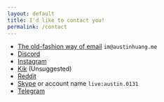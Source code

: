 ```yaml
---
layout: default
title: I'd like to contact you!
permalink: /contact
---
```


* [The old-fashion way of email](mailto:im@austinhuang.me) `im@austinhuang.me`
* [Discord](https://discord.gg/8uFr3J3)
* [Instagram](https://instagram.com/austinhuang0131)
* [Kik](https://kik.me/austinhuang0131) (Unsuggested)
* [Reddit](http://reddit.com/u/austinhuang)
* [Skype](https://join.skype.com/MkbbjC4YVTl5) or account name `live:austin.0131`
* [Telegram](http://t.me/austinhuang)
